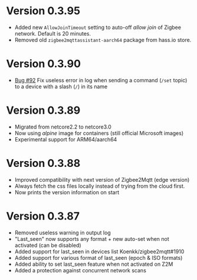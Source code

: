 # Version 0.3.95
* Added new `AllowJoinTimeout` setting to auto-off _allow join_ of Zigbee network. Default is 20 minutes.
* Removed old `zigbee2mqttassistant-aarch64` package from hass.io store.

# Version 0.3.90
* [Bug #92](https://github.com/yllibed/Zigbee2MqttAssistant/issues/92) Fix useless error in log when sending a command (`/set` topic) to a device with a slash (`/`) in its name

# Version 0.3.89
* Migrated from netcore2.2 to netcore3.0
* Now using _alpine_ image for containers (still official Microsoft images)
* Experimental support for ARM64/aarch64

# Version 0.3.88
* Improved compatibility with next version of Zigbee2Mqtt (edge version)
* Always fetch the css files locally instead of trying from the cloud first.
* Now prints the version information on start

# Version 0.3.87
* Removed useless warning in output log
* "Last_seen" now supports any format + new auto-set when not activated (can be disabled)
* Added support for last_seen in devices list Koenkk/zigbee2mqtt#1910
* Added support for various format of last_seen (epoch & ISO formats)
* Added ability to set last_seen feature when not activated on Z2M
* Added a protection against concurrent network scans
